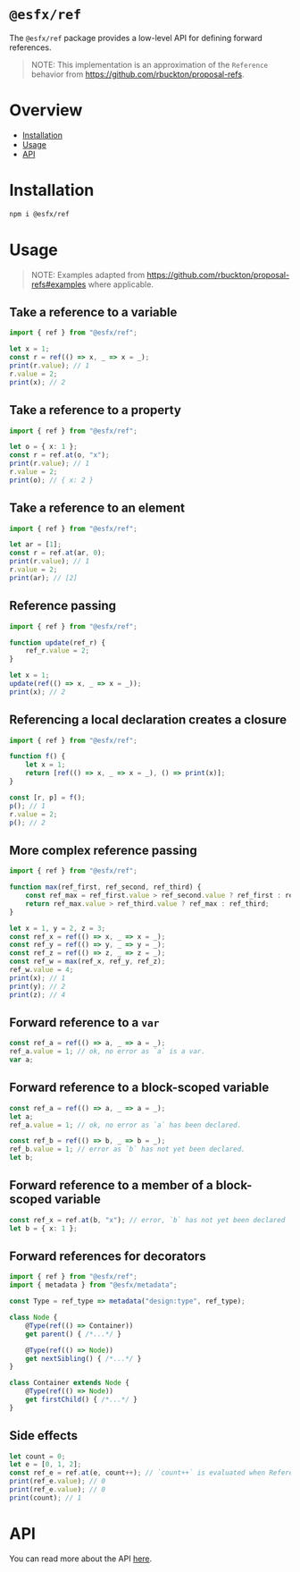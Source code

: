 # `@esfx/ref`

The `@esfx/ref` package provides a low-level API for defining forward references.

> NOTE: This implementation is an approximation of the `Reference` behavior from https://github.com/rbuckton/proposal-refs.

# Overview

* [Installation](#installation)
* [Usage](#usage)
* [API](#api)

# Installation

```sh
npm i @esfx/ref
```

# Usage

> NOTE: Examples adapted from https://github.com/rbuckton/proposal-refs#examples where applicable.

## Take a reference to a variable
```ts
import { ref } from "@esfx/ref";

let x = 1;
const r = ref(() => x, _ => x = _);
print(r.value); // 1
r.value = 2;
print(x); // 2
```

## Take a reference to a property
```ts
import { ref } from "@esfx/ref";

let o = { x: 1 };
const r = ref.at(o, "x");
print(r.value); // 1
r.value = 2;
print(o); // { x: 2 }
```

## Take a reference to an element
```ts
import { ref } from "@esfx/ref";

let ar = [1];
const r = ref.at(ar, 0);
print(r.value); // 1
r.value = 2;
print(ar); // [2]
```

## Reference passing
```ts
import { ref } from "@esfx/ref";

function update(ref_r) {
    ref_r.value = 2;
}

let x = 1;
update(ref(() => x, _ => x = _));
print(x); // 2
```

## Referencing a local declaration creates a closure
```ts
import { ref } from "@esfx/ref";

function f() {
    let x = 1;
    return [ref(() => x, _ => x = _), () => print(x)];
}

const [r, p] = f();
p(); // 1
r.value = 2;
p(); // 2
```

## More complex reference passing
```ts
import { ref } from "@esfx/ref";

function max(ref_first, ref_second, ref_third) {
    const ref_max = ref_first.value > ref_second.value ? ref_first : ref_second;
    return ref_max.value > ref_third.value ? ref_max : ref_third;
}

let x = 1, y = 2, z = 3;
const ref_x = ref(() => x, _ => x = _);
const ref_y = ref(() => y, _ => y = _);
const ref_z = ref(() => z, _ => z = _);
const ref_w = max(ref_x, ref_y, ref_z);
ref_w.value = 4;
print(x); // 1
print(y); // 2
print(z); // 4
```

## Forward reference to a `var`
```ts
const ref_a = ref(() => a, _ => a = _);
ref_a.value = 1; // ok, no error as `a` is a var.
var a;
```

## Forward reference to a block-scoped variable
```ts
const ref_a = ref(() => a, _ => a = _);
let a;
ref_a.value = 1; // ok, no error as `a` has been declared.

const ref_b = ref(() => b, _ => b = _);
ref_b.value = 1; // error as `b` has not yet been declared.
let b;
```

## Forward reference to a member of a block-scoped variable
```ts
const ref_x = ref.at(b, "x"); // error, `b` has not yet been declared
let b = { x: 1 };
```

## Forward references for decorators
```ts
import { ref } from "@esfx/ref";
import { metadata } from "@esfx/metadata";

const Type = ref_type => metadata("design:type", ref_type);

class Node {
    @Type(ref(() => Container))
    get parent() { /*...*/ }

    @Type(ref(() => Node)) 
    get nextSibling() { /*...*/ }
}

class Container extends Node {
    @Type(ref(() => Node))
    get firstChild() { /*...*/ }
}
```

## Side effects
```ts
let count = 0;
let e = [0, 1, 2];
const ref_e = ref.at(e, count++); // `count++` is evaluated when Reference is taken.
print(ref_e.value); // 0
print(ref_e.value); // 0
print(count); // 1
```

# API

You can read more about the API [here](https://esfx.js.org/esfx/api/ref.html).

